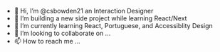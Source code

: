 - 👋 Hi, I’m @csbowden21 an Interaction Designer
- 👀 I’m building a new side project while learning React/Next
- 🌱 I’m currently learning React, Portuguese, and Accessiblity Design
- 💞️ I’m looking to collaborate on ...
- 📫 How to reach me ...

<!---
csbowden21/csbowden21 is a ✨ special ✨ repository because its `README.md` (this file) appears on your GitHub profile.
You can click the Preview link to take a look at your changes.
--->
